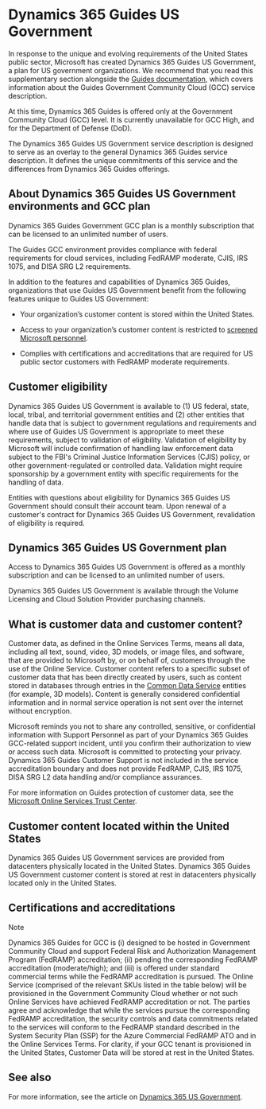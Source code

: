 

# Dynamics 365 Guides US Government

In response to the unique and evolving requirements of the United States public sector, Microsoft has created Dynamics 365 Guides US Government, a plan for US government 
organizations. We recommend that you read this supplementary section alongside the [Guides documentation](https://docs.microsoft.com/dynamics365/mixed-reality/guides/), which covers information about the Guides Government 
Community Cloud (GCC) service description. 

At this time, Dynamics 365 Guides is offered only at the Government Community Cloud (GCC) level. It is currently unavailable for GCC High, and for the Department of Defense 
(DoD).  

The Dynamics 365 Guides US Government service description is designed to serve as an overlay to the general Dynamics 365 Guides service description. It defines the unique commitments of this service and the differences from Dynamics 365 Guides offerings.

## About Dynamics 365 Guides US Government environments and GCC plan

Dynamics 365 Guides Government GCC plan is a monthly subscription that can be licensed to an unlimited number of users.

The Guides GCC environment provides compliance with federal requirements for cloud services, including FedRAMP moderate, CJIS, IRS 1075, and DISA SRG L2 requirements.

In addition to the features and capabilities of Dynamics 365 Guides, organizations that use Guides US Government benefit from the following features unique to Guides US Government:

- Your organization’s customer content is stored within the United States.

- Access to your organization’s customer content is restricted to [screened Microsoft personnel](https://docs.microsoft.com/power-platform/admin/microsoft-dynamics-365-government#restricted-data-access-by-administrators).

- Complies with certifications and accreditations that are required for US public sector customers with FedRAMP moderate requirements.

## Customer eligibility

Dynamics 365 Guides US Government is available to (1) US federal, state, local, tribal, and territorial government entities and (2) other entities that handle data that is 
subject to government regulations and requirements and where use of Guides US Government is appropriate to meet these requirements, subject to validation of eligibility. 
Validation of eligibility by Microsoft will include confirmation of handling law enforcement data subject to the FBI's Criminal Justice Information Services (CJIS) policy, 
or other government-regulated or controlled data. Validation might require sponsorship by a government entity with specific requirements for the handling of data.

Entities with questions about eligibility for Dynamics 365 Guides US Government should consult their account team. Upon renewal of a customer's contract for Dynamics 
365 Guides US Government, revalidation of eligibility is required.

## Dynamics 365 Guides US Government plan

Access to Dynamics 365 Guides US Government is offered as a monthly subscription and can be licensed to an unlimited number of users.

Dynamics 365 Guides US Government is available through the Volume Licensing and Cloud Solution Provider purchasing channels. 

## What is customer data and customer content?

Customer data, as defined in the Online Services Terms, means all data, including all text, sound, video, 3D models, or image files, and software, that are provided to 
Microsoft by, or on behalf of, customers through the use of the Online Service. Customer content refers to a specific subset of customer data that has been directly 
created by users, such as content stored in databases through entries in the [Common Data Service](https://docs.microsoft.com/powerapps/maker/common-data-service/data-platform-intro) entities (for example, 3D models). Content is generally considered 
confidential information and in normal service operation is not sent over the internet without encryption.

Microsoft reminds you not to share any controlled, sensitive, or confidential information with Support Personnel as part of your Dynamics 365 Guides GCC-related support 
incident, until you confirm their authorization to view or access such data. Microsoft is committed to protecting your privacy. Dynamics 365 Guides Customer Support 
is not included in the service accreditation boundary and does not provide FedRAMP, CJIS, IRS 1075, DISA SRG L2 data handling and/or compliance assurances.

For more information on Guides protection of customer data, see the [Microsoft Online Services Trust Center](https://www.microsoft.com/trustcenter/cloudservices/business-application-platform/default.aspx). 

## Customer content located within the United States

Dynamics 365 Guides US Government services are provided from datacenters physically located in the United States. Dynamics 365 Guides US Government customer content is 
stored at rest in datacenters physically located only in the United States.

## Certifications and accreditations

> [!NOTE]
> Dynamics 365 Guides for GCC is (i) designed to be hosted in Government Community Cloud and support Federal Risk and Authorization Management Program (FedRAMP) 
accreditation; (ii) pending the corresponding FedRAMP accreditation (moderate/high); and (iii) is offered under standard commercial terms while the FedRAMP accreditation 
is pursued. The Online Service (comprised of the relevant SKUs listed in the table below) will be provisioned in the Government Community Cloud whether or not such Online 
Services have achieved FedRAMP accreditation or not. The parties agree and acknowledge that while the services pursue the corresponding FedRAMP accreditation, the security 
controls and data commitments related to the services will conform to the FedRAMP standard described in the System Security Plan (SSP) for the Azure Commercial FedRAMP ATO 
and in the Online Services Terms. For clarity, if your GCC tenant is provisioned in the United States, Customer Data will be stored at rest in the United States. 

## See also

For more information, see the article on [Dynamics 365 US Government](https://docs.microsoft.com/power-platform/admin/microsoft-dynamics-365-government).
